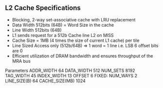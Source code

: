 ## L2 Cache Specifications

* Blocking, 2-way set-associative cache with LRU replacement
* Data Width 512bits (64B) = Word Size in the cache
* Line Width 512bits (64B)
* L1 sends request for a 512b Cache line L2 on MISS
* Cache Size = 1MB (4 times the size of current L1 cache) per tile
* Line Sized Access only (512b/64B) => 1 word = 1 line i.e. LSB 6 offset bits are 0
* Efficient utilization of DRAM bandwidth and ensures throughput of the MRA bus

Parameters
ADDR_WIDTH 64
DATA_WIDTH 512
NUM_SETS 8192
TAG_WIDTH 45
INDEX_WIDTH 13
OFFSET 6
FIXED:
NUM_WAYS 2
LINE_SIZE(B) 64
CACHE_SIZE(MB) 1024
